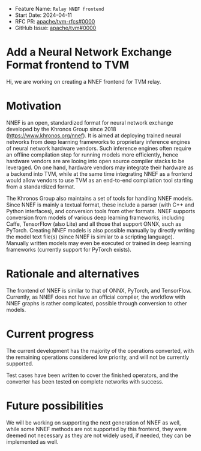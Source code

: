 - Feature Name: `Relay NNEF frontend`
- Start Date: 2024-04-11
- RFC PR: [apache/tvm-rfcs#0000](https://github.com/apache/tvm-rfcs/pull/0000)
- GitHub Issue: [apache/tvm#0000](https://github.com/apache/tvm/issues/0000)

# Add a Neural Network Exchange Format frontend to TVM

Hi, we are working on creating a NNEF frontend for TVM relay. 

# Motivation
[motivation]: #motivation


NNEF is an open, standardized format for neural network exchange developed by the Khronos Group since 2018 (https://www.khronos.org/nnef). It is aimed at deploying trained neural networks from deep learning frameworks to proprietary inference engines of neural network hardware vendors. Such inference engines often require an offline compilation step for running models more efficiently, hence hardware vendors are are looing into open source compiler stacks to be leveraged. On one hand, hardware vendors may integrate their hardware as a backend into TVM, while at the same time integrating NNEF as a frontend would allow vendors to use TVM as an end-to-end compilation tool starting from a standardized format.

The Khronos Group also maintains a set of tools for handling NNEF models. Since NNEF is mainly a textual format, these include a parser (with C++ and Python interfaces), and conversion tools from other formats. NNEF supports conversion from models of various deep learning frameworks, including Caffe, TensorFlow (also Lite) and all those that support ONNX, such as PyTorch. Creating NNEF models is also possible manually by directly writing the model text file(s) (since NNEF is similar to a scripting language). Manually written models may even be executed or trained in deep learning frameworks (currently support for PyTorch exists).



# Rationale and alternatives
[rationale-and-alternatives]: #rationale-and-alternatives

The frontend of NNEF is similar to that of ONNX, PyTorch, and TensorFlow. 
Currently, as NNEF does not have an official compiler, the workflow with NNEF graphs is rather complicated, 
possible through conversion to other models. 

# Current progress

The current development has the majority of the operations converted, with the remaining operations considered low priority, and will not be currently supported.

Test cases have been written to cover the finished operators, and the converter has been tested on complete networks with success. 



# Future possibilities
[future-possibilities]: #future-possibilities

We will be working on supporting the next generation of NNEF as well, while some NNEF methods are not supported by 
this frontend, they were deemed not necessary as they are not widely used, if needed, they can be implemented as well.
